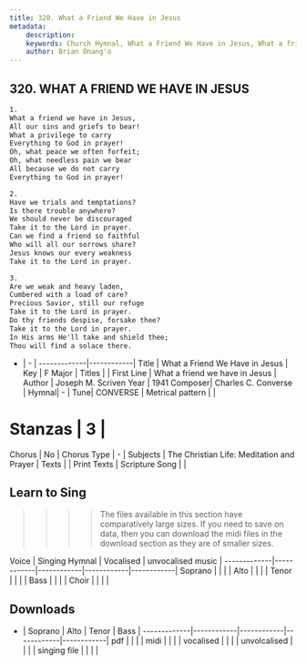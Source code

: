 ```yaml
---
title: 320. What a Friend We Have in Jesus
metadata:
    description: 
    keywords: Church Hymnal, What a Friend We Have in Jesus, What a friend we have in Jesus, 
    author: Brian Onang'o
---
```



## 320. WHAT A FRIEND WE HAVE IN JESUS

```txt
1.
What a friend we have in Jesus,
All our sins and griefs to bear!
What a privilege to carry
Everything to God in prayer!
Oh, what peace we often forfeit;
Oh, what needless pain we bear
All because we do not carry
Everything to God in prayer!

2.
Have we trials and temptations?
Is there trouble anywhere?
We should never be discouraged
Take it to the Lord in prayer.
Can we find a friend so faithful
Who will all our sorrows share?
Jesus knows our every weakness
Take it to the Lord in prayer.

3.
Are we weak and heavy laden,
Cumbered with a load of care?
Precious Savior, still our refuge
Take it to the Lord in prayer.
Do thy friends despise, forsake thee?
Take it to the Lord in prayer.
In His arms He'll take and shield thee;
Thou will find a solace there.
```

- |   -  |
-------------|------------|
Title | What a Friend We Have in Jesus |
Key | F Major |
Titles |  |
First Line | What a friend we have in Jesus |
Author | Joseph M. Scriven
Year | 1941
Composer| Charles C. Converse |
Hymnal|  - |
Tune| CONVERSE |
Metrical pattern | |
# Stanzas | 3 |
Chorus | No |
Chorus Type | - |
Subjects | The Christian Life: Meditation and Prayer |
Texts |  |
Print Texts | 
Scripture Song |  |
  
## Learn to Sing

>>>> The files available in this section have comparatively large sizes. If you need to save on data, then you can download the midi files in the download section as they are of smaller sizes.

Voice |  Singing Hymnal | Vocalised | unvocalised music |
-------------|------------|------------|------------|------------|
Soprano | | | |
Alto | | | |
Tenor | | | |
Bass | | | |
Choir | | | |

## Downloads

- |  Soprano | Alto | Tenor | Bass |
-------------|------------|------------|------------|------------|
pdf | | | |
midi | | | |
vocalised | | | |
unvolcalised | | | |
singing file | | | |
  